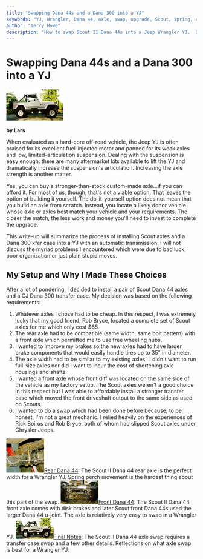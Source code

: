 ```yaml
---
title: "Swapping Dana 44s and a Dana 300 into a YJ"
keywords: "YJ, Wrangler, Dana 44, axle, swap, upgrade, Scout, spring, over, axle, SOA"
author: "Terry Howe"
description: "How to swap Scout II Dana 44s into a Jeep Wrangler YJ.  Details on how to do a spring over on a Wrangler YJ at the same time."
---
```

# Swapping Dana 44s and a Dana 300 into a YJ

[![Side view of Jeep](../../../img/axle/upgrades/ihscout/ss18_.jpg)](../../../img/axle/upgrades/ihscout/ss18.jpg)

**by Lars**

When evaluated as a hard-core off-road vehicle, the Jeep YJ is often praised for its excellent fuel-injected motor and panned for its weak axles and low, limited-articulation suspension. Dealing with the suspension is easy enough: there are many aftermarket kits available to lift the YJ and dramatically increase the suspension's articulation. Increasing the axle strength is another matter.

Yes, you can buy a stronger-than-stock custom-made axle...if you can afford it. For most of us, though, that's not a viable option. That leaves the option of building it yourself. The do-it-yourself option does not mean that you build an axle from scratch. Instead, you locate a likely donor vehicle whose axle or axles best match your vehicle and your requirements. The closer the match, the less work and money you'll need to invest to complete the upgrade.

This write-up will summarize the process of installing Scout axles and a Dana 300 xfer case into a YJ with an automatic transmission. I will not discuss the myriad problems I encountered which were due to bad luck, poor organization or just plain stupid moves.

## My Setup and Why I Made These Choices

After a lot of pondering, I decided to install a pair of Scout Dana 44 axles and a CJ Dana 300 transfer case. My decision was based on the following requirements:

  1. Whatever axles I chose had to be cheap. In this respect, I was extremely lucky that my good friend, Rob Bryce, located a complete set of Scout axles for me which only cost $65.
  2. The rear axle had to be compatible (same width, same bolt pattern) with a front axle which permitted me to use free wheeling hubs.
  3. I wanted to improve my brakes so the new axles had to have larger brake components that would easily handle tires up to 35" in diameter.
  4. The axle width had to be similar to my existing axles'. I didn't want to run full-size axles nor did I want to incur the cost of shortening axle housings and shafts.
  5. I wanted a front axle whose front diff was located on the same side of the vehicle as my factory setup. The Scout axles weren't a good choice in this respect but I was able to affordably install a stronger transfer case which moved the front driveshaft output to the same side as used on Scouts.
  6. I wanted to do a swap which had been done before because, to be honest, I'm not a great mechanic. I relied heavily on the experiences of Rick Boiros and Rob Bryce, both of whom had slipped Scout axles under Chrysler Jeeps.

![Spring perch](../../../img/axle/upgrades/ihscout/ss14_toc.jpg)[Rear Dana 44](d44r.md): The Scout II Dana 44 rear axle is the perfect width for a Wrangler YJ. Spring perch movement is the hardest thing about this part of the swap. ![Front 44](../../../img/axle/upgrades/ihscout/ss17_toc.jpg)[Front Dana 44](d44f.md): The Scout II Dana 44 front axle comes with disk brakes and later Scout front Dana 44s used the larger Dana 44 u-joint. The axle is relatively very easy to swap in a Wrangler YJ. ![Side view of Jeep](../../../img/axle/upgrades/ihscout/ss18_toc.jpg)[Final Notes](conclude.md): The Scout II Dana 44 axle swap requires a transfer case swap and a few other details. Reflections on what axle swap is best for a Wrangler YJ.